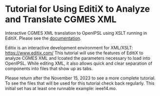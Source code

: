 # Tutorial for Using EditiX to Analyze and Translate CGMES XML
Interactive CGMES XML translation to OpenIPSL using XSLT running in EditiX. Please see the [documentation](https://alsetlab.github.io/XSLTConferencePaper/tutorials.html).

Editix is an interactive development environment for XML/XSLT:
https://www.editix.com/
This tutorial will use the features of EditiX to analyze CGMES XML and lcoated the parameters necessary to load into OpenIPSL. While editing XML, it also allows quick and clear separation of components into files that show up as tabs.

Please return after the November 15, 2023 to see a more complete tutorial. To see the files that will be used for this tutorial check back regularly. This initial set has at least one runnable example: ieee14.mo.
